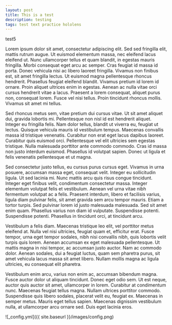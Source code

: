 ```yaml
---
layout: post
title: This is a test
description: testing
tags: test text practice hololens
---
```

test5

Lorem ipsum dolor sit amet, consectetur adipiscing elit. Sed sed fringilla elit,
mattis rutrum augue. Ut euismod elementum massa, nec eleifend lacus eleifend ut.
Nunc ullamcorper tellus et quam blandit, in egestas mauris fringilla. Morbi
consequat eget arcu ac semper. Cras feugiat id massa id porta. Donec vehicula
nisi ac libero laoreet fringilla. Vivamus non finibus est, sit amet fringilla
lectus. Ut euismod magna pellentesque rhoncus hendrerit. Phasellus feugiat
eleifend blandit. Vivamus pretium id lorem id ornare. Proin aliquet ultrices
enim in egestas. Aenean ac nulla vitae orci cursus hendrerit vitae a lacus.
Praesent a lorem consequat, aliquet purus non, consequat lorem. Fusce vel nisi
tellus. Proin tincidunt rhoncus mollis. Vivamus sit amet mi tellus.

Sed rhoncus metus sem, vitae pretium dui cursus vitae. Ut sit amet aliquet dui,
gravida lobortis mi. Pellentesque non nisl id est hendrerit aliquet. Integer eu
fringilla felis. Nam dolor tellus, blandit ut viverra eu, feugiat ut lectus.
Quisque vehicula mauris id vestibulum tempus. Maecenas convallis massa id
tristique venenatis. Curabitur non erat eget lacus dapibus laoreet. Curabitur
quis euismod orci. Pellentesque vel elit ultricies sem egestas tristique. Nulla
malesuada porttitor ante commodo commodo. Cras id massa non justo interdum
euismod. Phasellus id volutpat sapien. Donec ut ligula et felis venenatis
pellentesque et ut magna.

Sed consectetur justo tellus, eu cursus purus cursus eget. Vivamus in urna posuere, accumsan massa eget, consequat velit. Integer eu sollicitudin ligula. Ut sed lacinia mi. Nunc mattis arcu quis risus congue tincidunt. Integer eget finibus velit, condimentum consectetur massa. Integer elementum volutpat felis et vestibulum. Aenean vel urna vitae nibh fermentum volutpat ac a felis. Praesent interdum, libero et facilisis varius, ligula diam pulvinar felis, sit amet gravida sem arcu tempor mauris. Etiam a tortor turpis. Sed pulvinar lorem id justo malesuada malesuada. Sed sit amet enim quam. Phasellus varius non diam id vulputate. Suspendisse potenti. Suspendisse potenti. Phasellus in tincidunt orci, at tincidunt arcu.

Vestibulum a felis diam. Maecenas tristique leo elit, vel porttitor metus eleifend at. Nulla vel nisi ultricies, feugiat quam et, efficitur erat. Fusce tempor, urna eget tempor sodales, nibh nisi convallis nibh, quis lobortis velit turpis quis lorem. Aenean accumsan ex eget malesuada pellentesque. Ut mattis magna in nisi tempor, ac accumsan justo auctor. Nam ac commodo dolor. Aenean sodales, dui a feugiat luctus, quam sem pharetra purus, sit amet vehicula lacus massa sit amet libero. Nullam mollis magna ac ligula ultricies, eu consequat elit pharetra.

Vestibulum enim arcu, varius non enim ac, accumsan bibendum magna. Fusce auctor
dolor ut aliquam tincidunt. Donec eget odio sem. Ut est neque, auctor quis
auctor sit amet, ullamcorper in lorem. Curabitur at condimentum nunc. Maecenas
feugiat tellus magna. Nullam ultrices porttitor commodo. Suspendisse quis libero
sodales, placerat velit eu, feugiat ex. Maecenas in semper metus. Mauris eget
tellus sapien. Maecenas dignissim vestibulum nulla, at ullamcorper arcu ornare
sed. Duis eget lacinia eros.

![_config.yml]({{ site.baseurl }}/images/config.png)
